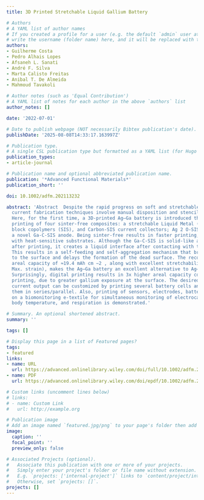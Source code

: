 ```yaml
---
title: 3D Printed Stretchable Liquid Gallium Battery

# Authors
# A YAML list of author names
# If you created a profile for a user (e.g. the default `admin` user at `content/authors/admin/`), 
# write the username (folder name) here, and it will be replaced with their full name and linked to their profile.
authors:
- Guilherme Costa
- Pedro Alhais Lopes
- Afsaneh L. Sanati
- André F. Silva
- Marta Calisto Freitas
- Anibal T. De Almeida
- Mahmoud Tavakoli

# Author notes (such as 'Equal Contribution')
# A YAML list of notes for each author in the above `authors` list
author_notes: []

date: '2022-07-01'

# Date to publish webpage (NOT necessarily Bibtex publication's date).
publishDate: '2025-08-08T14:33:17.163997Z'

# Publication type.
# A single CSL publication type but formatted as a YAML list (for Hugo requirements).
publication_types:
- article-journal

# Publication name and optional abbreviated publication name.
publication: '*Advanced Functional Materials*'
publication_short: ''

doi: 10.1002/adfm.202113232

abstract: 'Abstract  Despite the rapid progress on soft and stretchable batteries,
  current fabrication techniques involve manual disposition and stencil/screen printing.
  Here, for the first time, a 3D‐printed Ag–Ga battery is introduced through subsequent
  printing of four sinter‐free composites: a stretchable Liquid Metal (LM) EGaIn‐Ag‐Styrene‐isoprene
  block copolymers (SIS), and Carbon‐SIS current collectors; Ag 2 O‐SIS cathode; and
  a novel Ga‐C‐SIS anode. Being sinter‐free results in faster printing, and compatibility
  with heat‐sensitive substrates. Although the Ga‐C‐SIS is solid‐like and nonsmearing
  after printing, it creates a liquid interface after contacting with the electrolyte.
  This results in a self‐feeding and self‐aggregation mechanism that brings more gallium
  to the surface and delays the formation of the dead surface. The record‐breaking
  areal capacity of ≈19.4 mAh cm −2 , along with excellent stretchability (textgreater130%
  Max. strain), makes the Ag–Ga battery an excellent alternative to Ag–Zn batteries.
  Surprisingly, digital printing results in 3x higher areal capacity compared to stencil
  printing, due to greater gallium exposure at the surface. The desired voltage and
  current output can be customized by printing several battery cells and interconnect
  them in series/parallel. Also, printing of sensors, electrodes, batteries, and interconnects
  on a biomonitoring e‐textile for simultaneous monitoring of electrocardiography,
  body temperature, and respiration is demonstrated.'

# Summary. An optional shortened abstract.
summary: ''

tags: []

# Display this page in a list of Featured pages?
tags:
- featured
links:
- name: URL
  url: https://advanced.onlinelibrary.wiley.com/doi/full/10.1002/adfm.202113232
- name: PDF
  url: https://advanced.onlinelibrary.wiley.com/doi/epdf/10.1002/adfm.202113232

# Custom links (uncomment lines below)
# links:
# - name: Custom Link
#   url: http://example.org

# Publication image
# Add an image named `featured.jpg/png` to your page's folder then add a caption below.
image:
  caption: ''
  focal_point: ''
  preview_only: false

# Associated Projects (optional).
#   Associate this publication with one or more of your projects.
#   Simply enter your project's folder or file name without extension.
#   E.g. `projects: ['internal-project']` links to `content/project/internal-project/index.md`.
#   Otherwise, set `projects: []`.
projects: []
---
```


